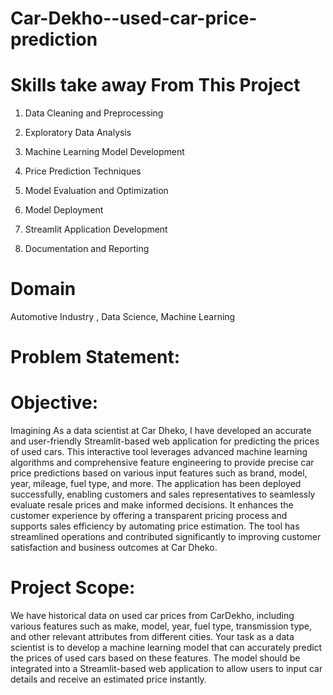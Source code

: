 # Car-Dekho--used-car-price-prediction

# Skills take away From This Project
1. Data Cleaning and Preprocessing

2. Exploratory Data Analysis

3. Machine Learning Model Development

4. Price Prediction Techniques

5. Model Evaluation and Optimization

6. Model Deployment

7. Streamlit Application Development

8. Documentation and Reporting

# Domain
Automotive Industry , Data Science, Machine Learning

# Problem Statement:
# Objective:
Imagining As a data scientist at Car Dheko, I have developed an accurate and user-friendly Streamlit-based web application for predicting the prices of used cars. This interactive tool leverages advanced machine learning algorithms and comprehensive feature engineering to provide precise car price predictions based on various input features such as brand, model, year, mileage, fuel type, and more.
The application has been deployed successfully, enabling customers and sales representatives to seamlessly evaluate resale prices and make informed decisions. It enhances the customer experience by offering a transparent pricing process and supports sales efficiency by automating price estimation. The tool has streamlined operations and contributed significantly to improving customer satisfaction and business outcomes at Car Dheko.


# Project Scope:
We have historical data on used car prices from CarDekho, including various features such as make, model, year, fuel type, transmission type, and other relevant attributes from different cities. Your task as a data scientist is to develop a machine learning model that can accurately predict the prices of used cars based on these features. The model should be integrated into a Streamlit-based web application to allow users to input car details and receive an estimated price instantly.


